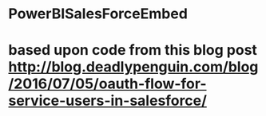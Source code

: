 # PowerBISalesForceEmbed
# based upon code from this blog post http://blog.deadlypenguin.com/blog/2016/07/05/oauth-flow-for-service-users-in-salesforce/ 